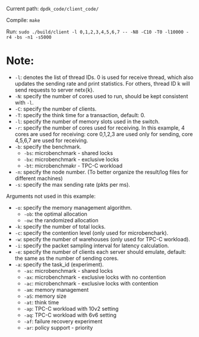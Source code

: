 Current path: `dpdk_code/client_code/`

Compile:
`make`

Run:
`sudo ./build/client -l 0,1,2,3,4,5,6,7 -- -N8 -C10 -T0 -l10000 -r4 -bs -n1 -s5000`


# Note:
- `-l`: denotes the list of thread IDs. 0 is used for receive thread, which also updates the sending rate and print statistics. For others, thread ID k will send requests to server netx{k}.
- `-N`: specify the number of cores used to run, should be kept consistent with `-l`.
- `-C`: specify the number of clients.
- `-T`: specify the think time for a transaction, default: 0.
- `-l`: specify the number of memory slots used in the switch.
- `-r`: specify the number of cores used for receiving. In this example, 4 cores are used for receiving: core 0,1,2,3 are used only for sending, core 4,5,6,7 are used for receiving.
- `-b`: specify the benchmark.
    - `-bs`: microbenchmark - shared locks
    - `-bx`: microbenchmark - exclusive locks
    - `-bt`: microbenchmakr - TPC-C workload
- `-n`: specify the node number. (To better organize the result/log files for different machines)
- `-s`: specify the max sending rate (pkts per ms).

Arguments not used in this example:
- `-o`: specify the memory management algorithm.
    - `-ob`: the optimal allocation
    - `-ow`: the randomized allocation
- `-k`: specify the number of total locks.
- `-c`: specify the contention level (only used for microbenchark).
- `-w`: specify the number of warehouses (only used for TPC-C workload).
- `-i`: specify the packet sampling interval for latency calculation.
- `-e`: specify the number of clients each server should emulate, default: the same as the number of sending cores.
- `-a`: specify the task_id (experiment).
    - `-as`: microbenchmark - shared locks
    - `-ax`: microbenchmark - exclusive locks with no contention
    - `-ac`: microbenchmark - exclusive locks with contention
    - `-am`: memory management
    - `-aS`: memory size
    - `-at`: think time
    - `-ap`: TPC-C workload with 10v2 setting
    - `-aq`: TPC-C workload with 6v6 setting
    - `-af`: failure recovery experiment
    - `-ar`: policy support - priority